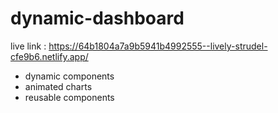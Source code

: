 # dynamic-dashboard
live link : https://64b1804a7a9b5941b4992555--lively-strudel-cfe9b6.netlify.app/
<ul>
  <li>dynamic components</li>
  <li>animated charts</li>
  <li>reusable components</li>
</ul>
